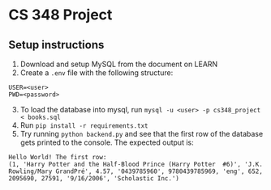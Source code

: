 # CS 348 Project

## Setup instructions

1. Download and setup MySQL from the document on LEARN
2. Create a `.env` file with the following structure:

```
USER=<user>
PWD=<password>
```

3. To load the database into mysql, run `mysql -u <user> -p cs348_project < books.sql`
4. Run `pip install -r requirements.txt`
5. Try running `python backend.py` and see that the first row of the database gets printed to the console. The expected output is:
```
Hello World! The first row:
(1, 'Harry Potter and the Half-Blood Prince (Harry Potter  #6)', 'J.K. Rowling/Mary GrandPré', 4.57, '0439785960', 9780439785969, 'eng', 652, 2095690, 27591, '9/16/2006', 'Scholastic Inc.')
```

